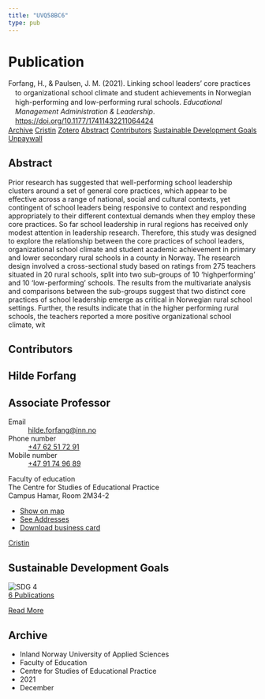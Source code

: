 ```yaml
---
title: "UVQ58BC6"
type: pub
---
```

<h1>Publication</h1>
<article id="csl-bib-container-UVQ58BC6" class="csl-bib-container">
  <div class="csl-bib-body" style="line-height: 1.35; padding-left: 1em; text-indent:-1em;">
  <div class="csl-entry">Forfang, H., &amp; Paulsen, J. M. (2021). Linking school leaders&#x2019; core practices to organizational school climate and student achievements in Norwegian high-performing and low-performing rural schools. <i>Educational Management Administration &amp; Leadership</i>. <a href="https://doi.org/10.1177/17411432211064424">https://doi.org/10.1177/17411432211064424</a></div>
</div>
  <div class="csl-bib-buttons">
    <a href="#taxonomy-article-UVQ58BC6" class="csl-bib-button">Archive</a>
    <a href="https://app.cristin.no/results/show.jsf?id=1969654" alt="Cristin URL" class="csl-bib-button">Cristin</a>
    <a href="http://zotero.org/groups/5402882/items/UVQ58BC6" alt="Zotero URL" class="csl-bib-button">Zotero</a>
    <a href="#abstract-article-UVQ58BC6" class="csl-bib-button">Abstract</a>
    <a href="#contributors-article-UVQ58BC6" class="csl-bib-button">Contributors</a>
    <a href="#sdg-article-UVQ58BC6" class="csl-bib-button">Sustainable Development Goals</a>
    <a href="https://doi.org/10.1177/17411432211064424" class="csl-bib-button">Unpaywall</a>
  </div>
  <div id="csl-bib-meta-container-UVQ58BC6"></div>
</article>
<div id="csl-bib-meta-UVQ58BC6" class="csl-bib-meta">
  <article id="abstract-article-UVQ58BC6" class="abstract-article">
    <h1>Abstract</h1>
    Prior research has suggested that well-performing school leadership clusters around a set of general core practices, which appear to be effective across a range of national, social and cultural contexts, yet contingent of school leaders being responsive to context and responding appropriately to their different contextual demands when they employ these core practices. So far school leadership in rural regions has received only modest attention in leadership research. Therefore, this study was designed to explore the relationship between the core practices of school leaders, organizational school climate and student academic achievement in primary and lower secondary rural schools in a county in Norway. The research design involved a cross-sectional study based on ratings from 275 teachers situated in 20 rural schools, split into two sub-groups of 10 ‘highperforming’ and 10 ‘low-performing’ schools. The results from the multivariate analysis and comparisons between the sub-groups suggest that two distinct core practices of school leadership emerge as critical in Norwegian rural school settings. Further, the results indicate that in the higher performing rural schools, the teachers reported a more positive organizational school climate, wit
  </article>
  <article id="contributors-article-UVQ58BC6" class="contributors-article">
    <h1>Contributors</h1>
    <div class="personas"> <div class="vrtx-hinn-person-card"> <div class="photo"> <i class="lar la-user-circle missing-person"></i> </div> <div class="info"> <hgroup><h1>Hilde Forfang</h1> <h2>Associate Professor</h2> </hgroup><dl> <dt>Email</dt> <dd> <a href="mailto:hilde.forfang@inn.no">hilde.forfang@inn.no</a> </dd> <dt>Phone number</dt> <dd><a href="tel:+4762517291"> +47 62 51 72 91 </a></dd> <dt>Mobile number</dt> <dd><a href="tel:+4791749689"> +47 91 74 96 89 </a></dd> </dl> <p> Faculty of education<br> The Centre for Studies of Educational Practice<br> Campus Hamar, Room 2M34-2 </p> <ul class="vrtx-hinn-links"> <li><a href="https://www.google.com/maps?q=60.79582,11.07304">Show on map</a></li> <li><a href="https://www.inn.no/english/find-an-employee/hilde-forfang.html#vrtx-hinn-addresses">See Addresses</a></li> <li><a href="https://www.inn.no/english/find-an-employee/hilde-forfang.html?vrtx=vcf">Download business card</a></li> </ul> </div> </div> <a href="https://app.cristin.no/persons/show.jsf?id=623969" alt="Cristin URL" class="personas-cristin">Cristin</a> </div>
  </article>
  <article id="sdg-article-UVQ58BC6" class="sdg-article">
    <h1>Sustainable Development Goals</h1>
    <div class="sdg-container"><div id="sdg4" class="sdg"> <img src="{{< params subfolder >}}images/sdg/sdg04_en.png" class="image" alt="SDG 4"> <div class="sdg-overlay"> <a href="{{< params subfolder >}}en/archive/?sdg=4#archive" class="sdg-publication-count"><span>6</span> Publications</a> <p><a href="https://sdgs.un.org/goals/goal4" class="sdg-read-more">Read More</a></p> </div> </div></div>
  </article>
  <article id="taxonomy-article-UVQ58BC6" class="taxonomy-article">
    <h1>Archive</h1>
    <ul>
      <li>Inland Norway University of Applied Sciences</li>
      <li>Faculty of Education</li>
      <li>Centre for Studies of Educational Practice</li>
      <li>2021</li>
      <li>December</li>
    </ul>
  </article>
</div>
